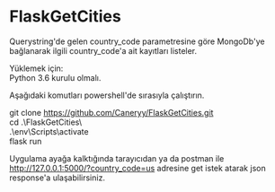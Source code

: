 # FlaskGetCities

Querystring'de gelen country_code parametresine göre MongoDb'ye bağlanarak ilgili country_code'a ait kayıtları listeler.


Yüklemek için:  
Python 3.6 kurulu olmalı.

Aşağıdaki komutları powershell'de sırasıyla çalıştırın.

git clone https://github.com/Caneryy/FlaskGetCities.git  
cd .\FlaskGetCities\  
.\env\Scripts\activate  
flask run  

Uygulama ayağa kalktığında tarayıcıdan ya da postman ile http://127.0.0.1:5000/?country_code=us adresine get istek atarak json response'a ulaşabilirsiniz.

